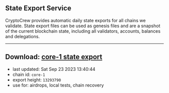 ## State Export Service
CryptoCrew provides automatic daily state exports for all chains we validate. State export files can be used as genesis files and are a snapshot of the current blockchain state, including all validators, accounts, balances and delegations.

---
**Download: [core-1 state export](https://dl.ccvalidators.com/SERVICE/persistence/core-1_export_13293790.json)**
---

- last updated: Sat Sep 23 2023 13:40:44
- chain id: `core-1`
- export height: `13293790`
- use for: airdrops, local tests, chain recovery
